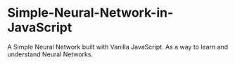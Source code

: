 # Simple-Neural-Network-in-JavaScript
A Simple Neural Network built with Vanilla JavaScript. As a way to learn and understand Neural Networks.
